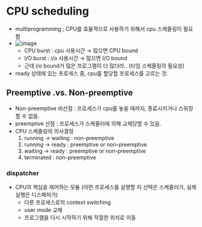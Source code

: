 # CPU scheduling
- multiprogramming ; CPU를 효율적으로 사용하기 위해서 cpu 스케줄링이 필요함
- ![image](https://github.com/user-attachments/assets/e48ccbc4-98c5-42bf-984e-88ee4e6be68d)
  + CPU burst : cpu 사용시간 → 많으면 CPU bound
  + I/O burst : i/o 사용시간 → 많으면 I/O bound
  + 근데 i/o bound가 많은 프로그램이 더 많더라.. (타임 스케줄링의 필요성)
- ready 상태에 있는 프로세스 중, cpu를 할당할 프로세스를 고르는 것.

## Preemptive .vs. Non-preemptive
- Non-preemptive 비선점 : 프로세스가 cpu를 놓을 때까지, 종료시키거나 스위칭할 수 없음.
- preemptive 선점 : 프로세스가 스케줄러에 의해 교체당할 수 있음.
- CPU 스케줄링의 의사결정
  1. running → waiting : non-preemptive
  2. running → ready : preemptive or non-preemptive
  3. waiting → ready : preemptive or non-preemptive
  4. terminated : non-preemptive

### dispatcher
- CPU의 핵심을 제어하는 모듈 (어떤 프로세스를 실행할 지 선택은 스케줄러가, 실제 실행은 디스패처가)
  + 다른 프로세스로의 context switching
  + user mode 교체
  + 프로그램을 다시 시작하기 위해 적절한 위치로 이동






